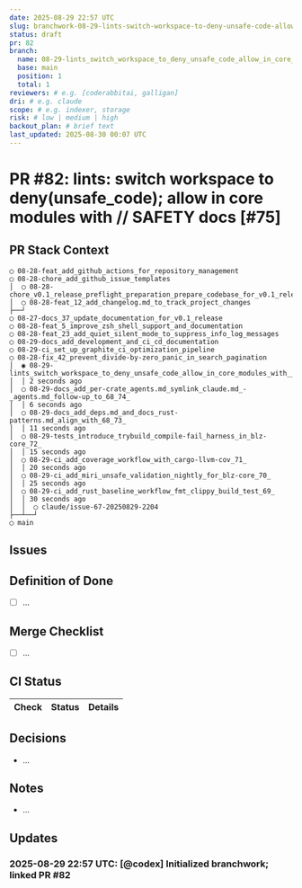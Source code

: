 ```yaml
---
date: 2025-08-29 22:57 UTC
slug: branchwork-08-29-lints-switch-workspace-to-deny-unsafe-code-allow-in-core-modules-with-safety-docs-75
status: draft
pr: 82
branch:
  name: 08-29-lints_switch_workspace_to_deny_unsafe_code_allow_in_core_modules_with___safety_docs_75_
  base: main
  position: 1
  total: 1
reviewers: # e.g. [coderabbitai, galligan]
dri: # e.g. claude
scope: # e.g. indexer, storage
risk: # low | medium | high
backout_plan: # brief text
last_updated: 2025-08-30 00:07 UTC
---
```


# PR #82: lints: switch workspace to deny(unsafe_code); allow in core modules with // SAFETY docs [#75]

## PR Stack Context

```text
◯ 08-28-feat_add_github_actions_for_repository_management
◯ 08-28-chore_add_github_issue_templates
│  ◯ 08-28-chore_v0.1_release_preflight_preparation_prepare_codebase_for_v0.1_release_by_organizing_and_validating_all_components
│  ◯ 08-28-feat_12_add_changelog.md_to_track_project_changes
├──┘
◯ 08-27-docs_37_update_documentation_for_v0.1_release
◯ 08-28-feat_5_improve_zsh_shell_support_and_documentation
◯ 08-28-feat_23_add_quiet_silent_mode_to_suppress_info_log_messages
◯ 08-29-docs_add_development_and_ci_cd_documentation
◯ 08-29-ci_set_up_graphite_ci_optimization_pipeline
◯ 08-28-fix_42_prevent_divide-by-zero_panic_in_search_pagination
│  ◉ 08-29-lints_switch_workspace_to_deny_unsafe_code_allow_in_core_modules_with___safety_docs_75_
│  │ 2 seconds ago
│  ◯ 08-29-docs_add_per-crate_agents.md_symlink_claude.md_-_agents.md_follow-up_to_68_74_
│  │ 6 seconds ago
│  ◯ 08-29-docs_add_deps.md_and_docs_rust-patterns.md_align_with_68_73_
│  │ 11 seconds ago
│  ◯ 08-29-tests_introduce_trybuild_compile-fail_harness_in_blz-core_72_
│  │ 15 seconds ago
│  ◯ 08-29-ci_add_coverage_workflow_with_cargo-llvm-cov_71_
│  │ 20 seconds ago
│  ◯ 08-29-ci_add_miri_unsafe_validation_nightly_for_blz-core_70_
│  │ 25 seconds ago
│  ◯ 08-29-ci_add_rust_baseline_workflow_fmt_clippy_build_test_69_
│  │ 30 seconds ago
│  │  ◯ claude/issue-67-20250829-2204
├──┴──┘
◯ main
```

## Issues

## Definition of Done

- [ ] …

## Merge Checklist

- [ ] …

## CI Status

| Check | Status | Details |
|-------|--------|---------|

## Decisions

- …

## Notes

- …

## Updates

### 2025-08-29 22:57 UTC: [@codex] Initialized branchwork; linked PR #82
